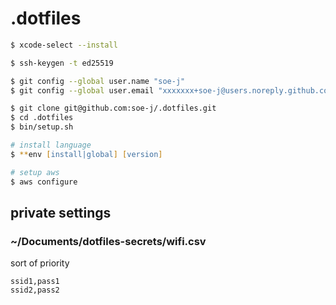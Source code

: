 # .dotfiles
~~~zsh
$ xcode-select --install

$ ssh-keygen -t ed25519

$ git config --global user.name "soe-j"
$ git config --global user.email "xxxxxxx+soe-j@users.noreply.github.com"

$ git clone git@github.com:soe-j/.dotfiles.git
$ cd .dotfiles
$ bin/setup.sh

# install language
$ **env [install|global] [version]

# setup aws
$ aws configure
~~~

## private settings
### ~/Documents/dotfiles-secrets/wifi.csv
sort of priority
~~~csv
ssid1,pass1
ssid2,pass2
~~~
